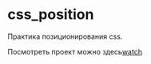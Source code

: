 # css_position
Практика позиционирования css.

Посмотреть проект можно здесь[watch](https://julakiselkova.github.io/css_position/)
